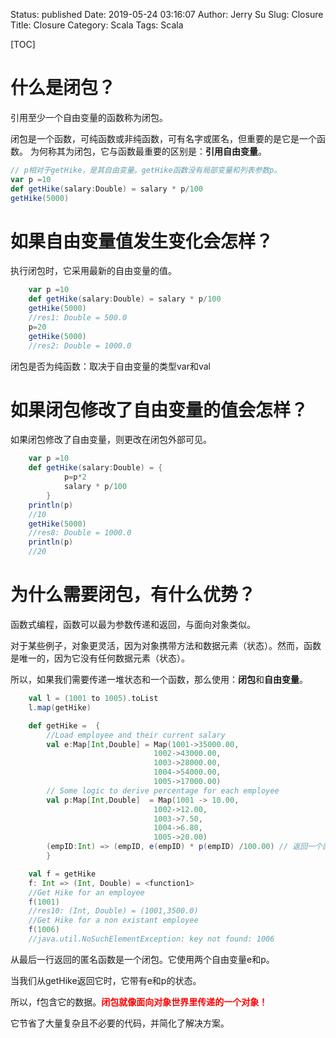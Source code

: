 Status: published
Date: 2019-05-24 03:16:07
Author: Jerry Su
Slug: Closure
Title: Closure
Category: Scala
Tags: Scala

[TOC]

# 什么是闭包？
引用至少一个自由变量的函数称为闭包。

闭包是一个函数，可纯函数或非纯函数，可有名字或匿名，但重要的是它是一个函数。 为何称其为闭包，它与函数最重要的区别是：**引用自由变量**。

```Scala
// p相对于getHike，是其自由变量。getHike函数没有局部变量和列表参数p。
var p =10
def getHike(salary:Double) = salary * p/100
getHike(5000)
```

# 如果自由变量值发生变化会怎样？
执行闭包时，它采用最新的自由变量的值。

```Scala
    var p =10
    def getHike(salary:Double) = salary * p/100
    getHike(5000)
    //res1: Double = 500.0
    p=20
    getHike(5000)
    //res2: Double = 1000.0    
```

闭包是否为纯函数：取决于自由变量的类型var和val
 
# 如果闭包修改了自由变量的值会怎样？
如果闭包修改了自由变量，则更改在闭包外部可见。

```Scala
    var p =10
    def getHike(salary:Double) = { 
            p=p*2
            salary * p/100
        }
    println(p)
    //10
    getHike(5000)
    //res8: Double = 1000.0
    println(p)
    //20    
```

# 为什么需要闭包，有什么优势？
函数式编程，函数可以最为参数传递和返回，与面向对象类似。

对于某些例子，对象更灵活，因为对象携带方法和数据元素（状态）。然而，函数是唯一的，因为它没有任何数据元素（状态）。

所以，如果我们需要传递一堆状态和一个函数，那么使用：**闭包**和**自由变量**。

```Scala
    val l = (1001 to 1005).toList
    l.map(getHike)     

    def getHike =  {
        //Load employee and their current salary
        val e:Map[Int,Double] = Map(1001->35000.00, 
                                1002->43000.00, 
                                1003->28000.00, 
                                1004->54000.00, 
                                1005->17000.00)
        // Some logic to derive percentage for each employee
        val p:Map[Int,Double]  = Map(1001 -> 10.00, 
                                1002->12.00, 
                                1003->7.50, 
                                1004->6.80, 
                                1005->20.00)
        (empID:Int) => (empID, e(empID) * p(empID) /100.00) // 返回一个匿名函数，即闭包
        }        

    val f = getHike
    f: Int => (Int, Double) = <function1>
    //Get Hike for an employee
    f(1001)
    //res10: (Int, Double) = (1001,3500.0)
    //Get Hike for a non existant employee
    f(1006)
    //java.util.NoSuchElementException: key not found: 1006     
```
从最后一行返回的匿名函数是一个闭包。它使用两个自由变量e和p。

当我们从getHike返回它时，它带有e和p的状态。

所以，f包含它的数据。<font color=red>**闭包就像面向对象世界里传递的一个对象！**</font>

它节省了大量复杂且不必要的代码，并简化了解决方案。